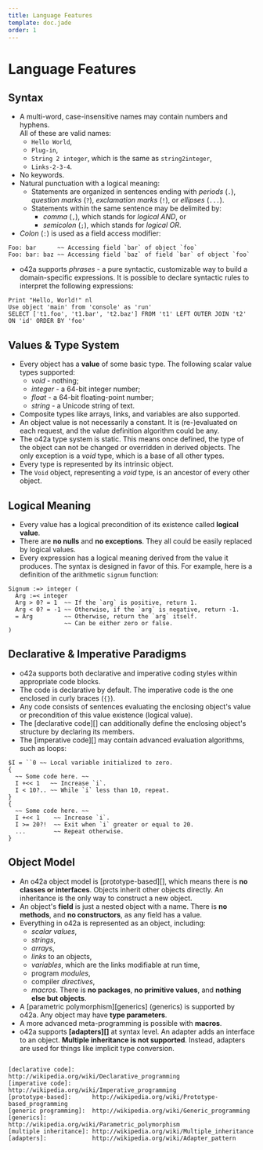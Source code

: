 ```yaml
---
title: Language Features
template: doc.jade
order: 1
---
```


Language Features
=================

Syntax
------

* A multi-word, case-insensitive names may contain numbers and hyphens.  
  All of these are valid names:
    * `Hello World`,
    * `Plug-in`,
    * `String 2 integer`, which is the same as `string2integer`,
    * `Links-2-3-4`.
* No keywords.
* Natural punctuation with a logical meaning:
    * Statements are organized in sentences ending with _periods_ (`.`),
      _question marks_ (`?`), _exclamation marks_ (`!`), or _ellipses_ (`...`). 
    * Statements within the same sentence may be delimited by:
        * _comma_ (`,`), which stands for _logical AND_, or
        * _semicolon_ (`;`), which stands for _logical OR_.
* _Colon_ (`:`) is used as a field access modifier:
```o42a
Foo: bar      ~~ Accessing field `bar` of object `foo`
Foo: bar: baz ~~ Accessing field `baz` of field `bar` of object `foo`
```
* o42a supports _phrases_ - a pure syntactic, customizable way to build a
  domain-specific expressions. It is possible to declare syntactic rules
  to interpret the following expressions:
```o42a
Print "Hello, World!" nl
Use object 'main' from 'console' as 'run'
SELECT ['t1.foo', 't1.bar', 't2.baz'] FROM 't1' LEFT OUTER JOIN 't2' ON 'id' ORDER BY 'foo'
```

Values & Type System
--------------------

* Every object has a **value** of some basic type. The following scalar value
  types supported:
    * _void_ - nothing;
    * _integer_ - a 64-bit integer number;
    * _float_ - a 64-bit floating-point number;
    * _string_ - a Unicode string of text.
* Composite types like arrays, links, and variables are also supported.
* An object value is not necessarily a constant. It is (re-)evaluated on each 
  request, and the value definition algorithm could be any. 
* The o42a type system is static. This means once defined, the type of the
  object can not be changed or overridden in derived objects. The only exception
  is a _void_ type, which is a base of all other types.
* Every type is represented by its intrinsic object.
* The `Void` object, representing a _void_ type, is an ancestor of every other
  object.


Logical Meaning
---------------

* Every value has a logical precondition of its existence called
  **logical value**.
* There are **no nulls** and **no exceptions**.
  They all could be easily replaced by logical values.
* Every expression has a logical meaning derived from the value it produces.
  The syntax is designed in favor of this. For example, here is a definition of
  the arithmetic `signum` function:
```o42a
Signum :=> integer (
  Arg :=< integer
  Arg > 0? = 1  ~~ If the `arg` is positive, return 1.
  Arg < 0? = -1 ~~ Otherwise, if the `arg` is negative, return -1.
  = Arg         ~~ Otherwise, return the `arg` itself.
                ~~ Can be either zero or false.
)
```


Declarative & Imperative Paradigms
----------------------------------

* o42a supports both declarative and imperative coding styles within 
  appropriate code blocks.
* The code is declarative by default. The imperative code is the one enclosed
  in curly braces (`{}`).
* Any code consists of sentences evaluating the enclosing object's value or
  precondition of this value existence (logical value).
* The [declarative code][] can additionally define the enclosing object's
  structure by declaring its members.
* The [imperative code][] may contain advanced evaluation algorithms,
  such as loops:
```o42a
$I = ``0 ~~ Local variable initialized to zero. 
{
  ~~ Some code here. ~~
  I +<< 1   ~~ Increase `i`.
  I < 10?.. ~~ While `i` less than 10, repeat.
}
{
  ~~ Some code here. ~~
  I +<< 1    ~~ Increase `i`.
  I >= 20?!  ~~ Exit when `i` greater or equal to 20.
  ...        ~~ Repeat otherwise.
}
```

Object Model
------------

* An o42a object model is [prototype-based][], which means there is
  **no classes or interfaces**. Objects inherit other objects directly.
  An inheritance is the only way to construct a new object.
* An object's **field** is just a nested object with a name.
  There is **no methods**, and **no constructors**, as any field has a value.
* Everything in o42a is represented as an object, including:
    * _scalar values_,
    * _strings_,
    * _arrays_,
    * _links_ to an objects,
    * _variables_, which are the links modifiable at run time,
    * program _modules_,
    * compiler _directives_,
    * _macros_.
  There is **no packages**, **no primitive values**, and **nothing else but 
  objects**.
* A [parametric polymorphism][generics] (generics) is supported by o42a.
  Any object may have **type parameters**.
* A more advanced meta-programming is possible with **macros**.
* o42a supports **[adapters][]** at syntax level. An adapter adds an interface
  to an object. **Multiple inheritance is not supported**. Instead, adapters
  are used for things like implicit type conversion.
```

[declarative code]:     http://wikipedia.org/wiki/Declarative_programming
[imperative code]:      http://wikipedia.org/wiki/Imperative_programming
[prototype-based]:      http://wikipedia.org/wiki/Prototype-based_programming
[generic programming]:  http://wikipedia.org/wiki/Generic_programming
[generics]:             http://wikipedia.org/wiki/Parametric_polymorphism
[multiple inheritance]: http://wikipedia.org/wiki/Multiple_inheritance
[adapters]:             http://wikipedia.org/wiki/Adapter_pattern
